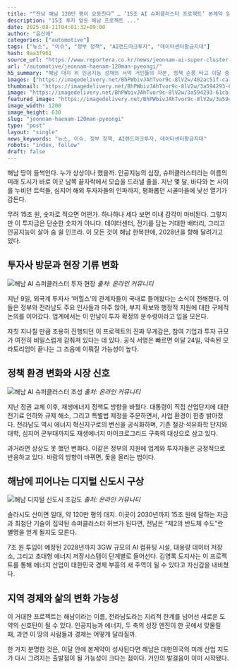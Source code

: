 ```yaml
---
title: "“전남 해남 120만 평이 요동친다” … ’15조 AI 슈퍼클러스터 프로젝트’ 본계약 임박에 ‘활짝’"
description: "15조 투자 앞둔 해남 프로젝트 ..."
date: 2025-08-11T04:01:32+09:00
author: "윤신애"
categories: ["automotive"]
tags: ["뉴스", "이슈", "정부 정책", "AI랜드마크투자", "데이터센터황금지대"]
hash: 9aa3f961
source_url: "https://www.reportera.co.kr/news/jeonnam-ai-super-cluster-hub/"
url: "/automotive/jeonnam-haenam-120man-pyeongi/"
h5_summary: "해남 대지 위 인공지능 성채의 서막 거인들의 자본, 정책 순풍 타고 이달 중 결실 주목"
images: ["https://imagedelivery.net/BhPWbivJAhTvor9c-8lV2w/402ac51f-ca7c-4944-328a-0dde37cd8500/public", "https://imagedelivery.net/BhPWbivJAhTvor9c-8lV2w/3a594293-61cb-4325-02ae-0c114d3c6700/public", "https://imagedelivery.net/BhPWbivJAhTvor9c-8lV2w/583714ec-23b2-4cb8-790d-09b49af07700/public", "https://imagedelivery.net/BhPWbivJAhTvor9c-8lV2w/ec52bee3-ca35-4d57-cdbc-f79590a62700/public"]
thumbnail: "https://imagedelivery.net/BhPWbivJAhTvor9c-8lV2w/3a594293-61cb-4325-02ae-0c114d3c6700/public"
image: "https://imagedelivery.net/BhPWbivJAhTvor9c-8lV2w/3a594293-61cb-4325-02ae-0c114d3c6700/public"
featured_image: "https://imagedelivery.net/BhPWbivJAhTvor9c-8lV2w/3a594293-61cb-4325-02ae-0c114d3c6700/public"
image_width: 1200
image_height: 630
slug: "jeonnam-haenam-120man-pyeongi"
type: "post"
layout: "single"
news_keywords: "뉴스, 이슈, 정부 정책, AI랜드마크투자, 데이터센터황금지대"
robots: "index, follow"
draft: false
---
```


해남 땅이 들썩인다. 누가 상상이나 했을까. 인공지능의 심장, 슈퍼클러스터라는 이름의 미래 도시가 바로 이곳 남쪽 끝자락에서 모습을 드러낼 줄을. 지난 몇 달, 바다와 논 사이를 누비던 트럭들, 심지어 해외 투자자들의 인파까지, 평화롭던 시골마을에 낯선 열기가 감돈다.

무려 15조 원, 숫자로 적으면 어떤가. 하나하나 세다 보면 이내 감각이 마비된다. 그렇지만 이 투자금은 단순한 숫자가 아니다. 데이터센터, 전기를 담는 거대한 배터리, 그리고 인공지능이 살아 숨 쉴 인프라. 이 모든 것이 해남 한복판에, 2028년을 향해 달려가고 있다.

## 투자사 방문과 현장 기류 변화

![해남 AI 슈퍼클러스터 투자 현장](https://imagedelivery.net/BhPWbivJAhTvor9c-8lV2w/583714ec-23b2-4cb8-790d-09b49af07700/public)
*출처: 온라인 커뮤니티*


지난 9일, 외국계 투자사 ‘퍼힐스’의 관계자들이 국내로 들어왔다는 소식이 전해졌다. 이들은 정부와 전라남도 주요 인사들과 마주 앉아, 부지 확보와 행정적 지원에 대한 구체적 논의를 이어갔다. 업계에서는 이 만남이 투자 확정의 분수령이라고 입을 모은다.

자칫 지나칠 만큼 조용히 진행되던 이 프로젝트의 진짜 무게감은, 참여 기업과 투자 규모가 여전히 비밀스럽게 감춰져 있다는 데 있다. 공식 서명은 빠르면 이달 24일, 약속된 모라토리엄이 끝나는 그 즈음에 이뤄질 가능성이 높다.

## 정책 환경 변화와 시장 신호

![해남 AI 슈퍼클러스터 조성](https://imagedelivery.net/BhPWbivJAhTvor9c-8lV2w/402ac51f-ca7c-4944-328a-0dde37cd8500/public)
*출처: 온라인 커뮤니티*


지난 정권 교체 이후, 재생에너지 정책도 방향을 바꿨다. 대통령이 직접 산업단지에 대한 전기료 인하와 규제 해소, 그리고 특별법 제정을 주문하면서, 사업 환경이 한층 밝아졌다. 전라남도 역시 에너지 혁신지구로의 변신을 공식화하며, 기존 철강·석유화학 단지와 대학, 심지어 군부대까지도 재생에너지 마이크로그리드 구축의 대상으로 삼고 있다.

과거라면 상상도 못 했던 변화다. 이같은 정부의 지원에 업계와 투자자들은 긍정적으로 반응하고 있다. 바람의 방향이 바뀌면, 돛을 올리는 법이다.

## 해남에 피어나는 디지털 신도시 구상

![해남 디지털 신도시 조감도](https://imagedelivery.net/BhPWbivJAhTvor9c-8lV2w/ec52bee3-ca35-4d57-cdbc-f79590a62700/public)
*출처: 온라인 커뮤니티*


솔라시도 산이면 일대, 약 120만 평의 대지. 이곳이 2030년까지 15조 원에 달하는 자금과 최첨단 기술이 집약된 슈퍼클러스터 허브가 된다면, 전남은 “제2의 반도체 수도”란 별명을 얻게 될지도 모른다. 

7조 원 투입이 예정된 2028년까지 3GW 규모의 AI 컴퓨팅 시설, 대용량 데이터 저장소, 그리고 초대형 에너지 저장시스템이 단계별로 들어선다. 김영록 도지사는 이 프로젝트를 통해 에너지 산업이 대한민국 경제 부흥의 새 주역이 될 수 있다고 자신감을 내비쳤다.

## 지역 경제와 삶의 변화 가능성

이 거대한 프로젝트는 해남이라는 이름, 전라남도라는 지리적 한계를 넘어선 새로운 도약의 신호탄이 될 수 있다. 인공지능과 에너지, 두 축의 성장 엔진이 한 곳에서 맞물릴 때, 과연 이 땅의 사람들과 경제는 어떻게 달라질까. 

한 가지 분명한 것은, 이달 안에 본계약이 성사된다면 해남은 대한민국의 미래 산업 지도가 다시 그려지는 출발점이 될 가능성이 크다는 점이다. 거인의 발걸음이 이미 시작됐다.
